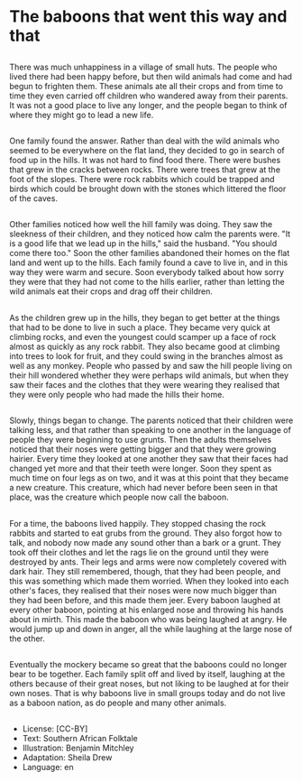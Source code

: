 # The baboons that went this way and that

##
There was much unhappiness in a village of small huts. The people
who lived there had been happy before, but then wild animals had
come and had begun to frighten them. These animals ate all their
crops and from time to time they even carried off children who
wandered away from their parents. It was not a good place to live
any longer, and the people began to think of where they might go
to lead a new life.

##

##
One family found the answer. Rather than deal with the wild
animals who seemed to be everywhere on the flat land, they
decided to go in search of food up in the hills. It was not hard to
find food there. There were bushes that grew in the cracks
between rocks. There were trees that grew at the foot of the
slopes. There were rock rabbits which could be trapped and birds
which could be brought down with the stones which littered the
floor of the caves.

##

##
Other families noticed how well the hill family was doing. They saw
the sleekness of their children, and they noticed how calm the
parents were.
"It is a good life that we lead up in the hills," said the husband.
"You should come there too."
Soon the other families abandoned their homes on the flat land
and went up to the hills. Each family found a cave to live in, and in
this way they were warm and secure. Soon everybody talked about
how sorry they were that they had not come to the hills earlier,
rather than letting the wild animals eat their crops and drag off
their children.

##

##
As the children grew up in the hills, they began to get better at the
things that had to be done to live in such a place. They became
very quick at climbing rocks, and even the youngest could
scamper up a face of rock almost as quickly as any rock rabbit.
They also became good at climbing into trees to look for fruit, and
they could swing in the branches almost as well as any monkey.
People who passed by and saw the hill people living on their hill
wondered whether they were perhaps wild animals, but when they
saw their faces and the clothes that they were wearing they
realised that they were only people who had made the hills their
home.

##

##
Slowly, things began to change. The parents noticed that their
children were talking less, and that rather than speaking to one
another in the language of people they were beginning to use
grunts. Then the adults themselves noticed that their noses were
getting bigger and that they were growing hairier. Every time they
looked at one another they saw that their faces had changed yet
more and that their teeth were longer.
Soon they spent as much time on four legs as on two, and it was
at this point that they became a new creature. This creature,
which had never before been seen in that place, was the creature
which people now call the baboon.

##

##
For a time, the baboons lived happily. They stopped chasing the
rock rabbits and started to eat grubs from the ground. They also
forgot how to talk, and nobody now made any sound other than a
bark or a grunt. They took off their clothes and let the rags lie on
the ground until they were destroyed by ants. Their legs and arms
were now completely covered with dark hair.
They still remembered, though, that they had been people, and
this was something which made them worried. When they looked
into each other's faces, they realised that their noses were now
much bigger than they had been before, and this made them jeer.
Every baboon laughed at every other baboon, pointing at his
enlarged nose and throwing his hands about in mirth. This made
the baboon who was being laughed at angry. He would jump up
and down in anger, all the while laughing at the large nose of the
other.

##

##
Eventually the mockery became so great that the baboons could
no longer bear to be together. Each family split off and lived by
itself, laughing at the others because of their great noses, but not
liking to be laughed at for their own noses. That is why baboons
live in small groups today and do not live as a baboon nation, as
do people and many other animals.

##
* License: [CC-BY]
* Text: Southern African Folktale
* Illustration: Benjamin Mitchley
* Adaptation: Sheila Drew
* Language: en
